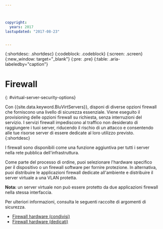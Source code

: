 ```yaml
---



copyright:
  years: 2017
lastupdated: "2017-08-23"


---
```


{:shortdesc: .shortdesc}
{:codeblock: .codeblock}
{:screen: .screen}
{:new_window: target="_blank"}
{:pre: .pre}
{:table: .aria-labeledby="caption"}


# Firewall
{: #virtual-server-security-options}

Con {{site.data.keyword.BluVirtServers}}, disponi di diverse opzioni firewall che forniscono una livello di sicurezza essenziale.  Viene eseguito il provisioning delle opzioni firewall su richiesta, senza interruzioni del servizio. I servizi firewall impediscono al traffico non desiderato di raggiungere i tuoi server, riducendo il rischio di un attacco e consentendo alle tue risorse server di essere dedicate al loro utilizzo previsto.
{:shortdesc}

I firewall sono disponibili come una funzione aggiuntiva per tutti i server nella rete pubblica dell'infrastruttura.

Come parte del processo di ordine, puoi selezionare l'hardware specifico per il dispositivo o un firewall software per fornire protezione. In alternativa, puoi distribuire le applicazioni firewall dedicate all'ambiente e distribuire il server virtuale a una VLAN protetta.  

**Nota:** un server virtuale non può essere protetto da due applicazioni firewall nella stessa interfaccia. 

Per ulteriori informazioni, consulta le seguenti raccolte di argomenti di sicurezza.

* [Firewall hardware (condivisi)](../infrastructure/hardware-firewall-shared/getting-started.html)
* [Firewall hardware (dedicati)](../infrastructure/hardware-firewall-dedicated/getting-started.html)
